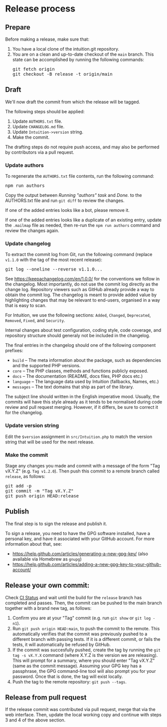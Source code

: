 # Release process

## Prepare

Before making a release, make sure that:

1. You have a local clone of the intuition.git repository.
2. You are on a clean and up-to-date checkout of the `main` branch.
   This state can be accomplished by running the following commands:
   <pre lang="sh">
   git fetch origin
   git checkout -B release -t origin/main
   </pre>

## Draft

We'll now draft the commit from which the release will be tagged.

The following steps should be applied:

1. Update `AUTHORS.txt` file.
2. Update `CHANGELOG.md` file.
3. Update `Intuition->version` string.
4. Make the commit.

The drafting steps do not require push access, and may also
be performed by contributors via a pull request.

### Update authors

To regenerate the `AUTHORS.txt` file contents, run the following
command:

<pre lang="sh">
npm run authors
</pre>

Copy the output between *Running "authors" task* and *Done.* to
the AUTHORS.txt file and run `git diff` to review the changes.

If one of the added entries looks like a bot, please remove it.

If one of the added entries looks like a duplicate of an existing
entry, update the `.mailmap` file as needed, then re-run the
`npm run authors` command and review the changes again.

### Update changelog

To extract the commit log from Git, run the following command
(replace `v1.1.0` with the tag of the most recent release):

<pre lang="sh">
git log --oneline --reverse v1.1.0...
</pre>

See <https://keepachangelog.com/en/1.0.0/> for the conventions
we follow in the changelog. Most importantly, do not use the
commit log directly as the change log. Repository viewers such
as GitHub already provide a way to obtain the commit log.
The changelog is meant to provide added value by highlighting
changes that may be relevant to end-users, organised in a way
that is easy to scan.

For Intuition, we use the following sections: `Added`, `Changed`,
`Deprecated`, `Removed`, `Fixed`, and `Security`.

Internal changes about test configuration, coding style,
code coverage, and repository structure should generaly not
be included in the changelog.

The final entries in the changelog should one of the following
component prefixes:

* `build` – The meta information about the package, such as dependencies
  and the supported PHP versions.
* `core` – The PHP classes, methods and functions publicly exposed.
* `docs` – The documentation (README, docs files, PHP docs etc.)
* `language` – The language data used by Intuition (fallbacks, Names, etc.)
* `messages` – The text domains that ship as part of the library.

The subject line should written in the English imperative mood.
Usually, the commits will have this style already as it tends to
be normalised during code review and pull request merging. However,
if it differs, be sure to correct it for the changelog.

### Update version string

Edit the `$version` assignment in `src/Intuition.php` to match
the version string that will be used for the next release.

### Make the commit

Stage any changes you made and commit with a message of the form
"Tag vX.Y.Z" (e.g. `Tag v1.2.0`). Then push this commit to a
remote branch called `release`, as follows:

<pre lang="sh">
git add -p
git commit -m "Tag vX.Y.Z"
git push origin HEAD:release
</pre>

## Publish

The final step is to sign the release and publish it.

To sign a release, you need to have the GPG software installed,
have a personal key, and have it associated with your GitHub account.
For more information about that, see:
* <https://help.github.com/articles/generating-a-new-gpg-key/>
  (also available via Homebrew as `gnupg`)
* <https://help.github.com/articles/adding-a-new-gpg-key-to-your-github-account/>

## Release your own commit:

Check [CI Status](https://github.com/Krinkle/intuition/actions/workflows/CI.yaml) and wait until the build for the `release` branch has completed and passes. Then, the commit can be pushed to the main branch together with a brand new tag, as follows:

1. Confirm you are at your "Tag" commit (e.g. run `git show` or `git log -n1`).
2. Run `git push origin HEAD:main`, to push the commit to the remote. This
   automatically verifies that the commit was previously pushed to a different
   branch with passing tests. If it is a different commit, or fails the tests,
   it will automatically be refused by GitHub.
3. If the commit was succesfully pushed, create the tag by running
   the `git tag -s vX.Y.X` command (where X.Y.Z is the version we
   are releasing). This will prompt for a summary, where you should
   enter "Tag vX.Y.Z" (same as the commit message).
   Assuming your GPG key has a passphrase, the GPG command-line tool
   will also prompt you for your password. Once that is done,
   the tag will exist locally.
4. Push the tag to the remote repository: `git push --tags`.

## Release from pull request

If the release commit was contributed via pull request, merge
that via the web interface. Then, update the local working copy
and continue with steps 3 and 4 of the above section.
